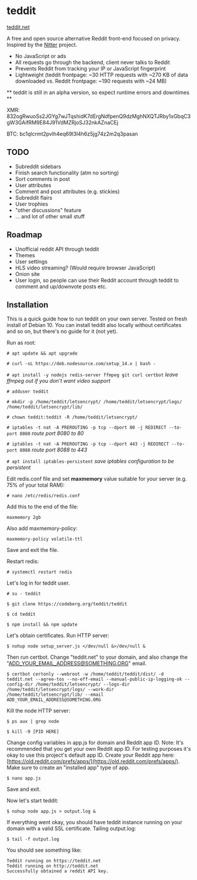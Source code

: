 # teddit


[teddit.net](https://teddit.net)


A free and open source alternative Reddit front-end focused on privacy.
Inspired by the [Nitter](https://github.com/zedeus/nitter) project.

* No JavaScript or ads
* All requests go through the backend, client never talks to Reddit
* Prevents Reddit from tracking your IP or JavaScript fingerprint
* Lightweight (teddit frontpage: ~30 HTTP requests with ~270 KB of data downloaded vs. Reddit frontpage: ~190 requests with ~24 MB)


** teddit is still in an alpha version, so expect runtime errors and downtimes **


XMR: 832ogRwuoSs2JGYg7wJTqshidK7dErgNdfpenQ9dzMghNXQTJRby1xGbqC3gW3GAifRM9E84J91VdMZRjoSJ32nkAZnaCEj

BTC: bc1qlcrmt2pvlh4eq69l3l4h6z5jg74z2m2q3pasan

## TODO

* Subreddit sidebars
* Finish search functionality (atm no sorting)
* Sort comments in post
* User attributes
* Comment and post attributes (e.g. stickies)
* Subreddit flairs
* User trophies
* "other discussions" feature
* ... and lot of other small stuff

## Roadmap

* Unofficial reddit API through teddit
* Themes
* User settings
* HLS video streaming? (Would require browser JavaScript)
* Onion site
* User login, so people can use their Reddit account through teddit to comment and up/downvote posts etc.

## Installation
This is a quick guide how to run teddit on your own server. Tested on fresh install of Debian 10. You can install teddit also locally without certificates and so on, but there's no guide for it (not yet).

Run as root:

`# apt update && apt upgrade`

`# curl -sL https://deb.nodesource.com/setup_14.x | bash -`

`# apt install -y nodejs redis-server ffmpeg git curl certbot` *leave ffmpeg out if you don't want video support*

`# adduser teddit`

`# mkdir -p /home/teddit/letsencrypt/ /home/teddit/letsencrypt/logs/ /home/teddit/letsencrypt/lib/`

`# chown teddit:teddit -R /home/teddit/letsencrypt/`

`# iptables -t nat -A PREROUTING -p tcp --dport 80 -j REDIRECT --to-port 8080` *route port 8080 to 80*

`# iptables -t nat -A PREROUTING -p tcp --dport 443 -j REDIRECT --to-port 8088` *route port 8088 to 443*

`# apt install iptables-persistent` *save iptables configuration to be persistent*

Edit redis.conf file and set **maxmemory** value suitable for your server (e.g. 75% of your total RAM):

`# nano /etc/redis/redis.conf`

Add this to the end of the file:

`maxmemory 2gb`

Also add maxmemory-policy:

`maxmemory-policy volatile-ttl`

Save and exit the file.

Restart redis:

`# systemctl restart redis`

Let's log in for teddit user.

`# su - teddit`

`$ git clone https://codeberg.org/teddit/teddit`

`$ cd teddit`

`$ npm install && npm update`

Let's obtain certificates. Run HTTP server:

`$ nohup node setup_server.js </dev/null &>/dev/null &`

Then run certbot. Change "teddit.net" to your domain, and also change the "ADD_YOUR_EMAIL_ADDRESS@SOMETHING.ORG" email.

`$ certbot certonly --webroot -w /home/teddit/teddit/dist/ -d teddit.net --agree-tos --no-eff-email --manual-public-ip-logging-ok --config-dir /home/teddit/letsencrypt/ --logs-dir /home/teddit/letsencrypt/logs/ --work-dir /home/teddit/letsencrypt/lib/ --email ADD_YOUR_EMAIL_ADDRESS@SOMETHING.ORG`

Kill the node HTTP server:

`$ ps aux | grep node`

`$ kill -9 [PID HERE]`

Change config variables in app.js for domain and Reddit app ID. Note: It's recommended that you get your own Reddit app ID. For testing purposes it's okay to use this project's default app ID. Create your Reddit app here: [https://old.reddit.com/prefs/apps/](https://old.reddit.com/prefs/apps/). Make sure to create an "installed app" type of app.

`$ nano app.js`

Save and exit.

Now let's start teddit:

`$ nohup node app.js > output.log &`

If everything went okay, you should have teddit instance running on your domain with a valid SSL certificate.
Tailing output.log:

`$ tail -f output.log`

You should see something like:

```
Teddit running on https://teddit.net
Teddit running on http://teddit.net
Successfully obtained a reddit API key.
```
